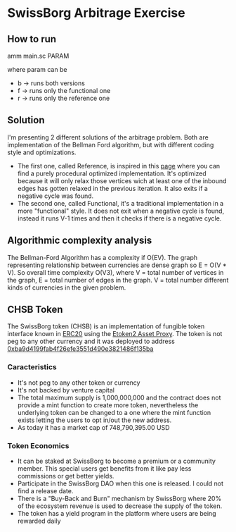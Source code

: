 
# SwissBorg Arbitrage Exercise

## How to run

amm main.sc PARAM

where param can be 
- b -> runs both versions
- f -> runs only the functional one
- r -> runs only the reference one

## Solution

I'm presenting 2 different solutions of the arbitrage problem. Both are implementation of the Bellman Ford algorithm, but with different coding style and optimizations.

- The first one, called Reference, is inspired in this [page](https://www.thealgorists.com/Algo/ShortestPaths/Arbitrage) where you can find a purely procedural optimized implementation. It's optimized because it will only relax those vertices wich at least one of the inbound edges has gotten relaxed in the previous iteration. It also exits if a negative cycle was found.
- The second one, called Functional, it's a traditional implementation in a more "functional" style. It does not exit when a negative cycle is found, instead it runs V-1 times and then it checks if there is a negative cycle.


## Algorithmic complexity analysis

The Bellman-Ford Algorithm has a complexity if O(EV). 
The graph representing relationship between currencies are dense graph so E = O(V * V). So overall time complexity O(V3), where V = total number of vertices in the graph, E = total number of edges in the graph. V = total number different kinds of currencies in the given problem.

## CHSB Token

The SwissBorg token (CHSB) is an implementation of fungible token interface known in [ERC20](https://eips.ethereum.org/EIPS/eip-20) using the [Etoken2 Asset Proxy](https://github.com/Ambisafe/etoken2/blob/master/contracts/AssetProxy.sol). The token is not peg to any other currency and it was deployed to address [0xba9d4199fab4f26efe3551d490e3821486f135ba](https://etherscan.io/token/0xba9d4199fab4f26efe3551d490e3821486f135ba#readContract)

### Caracteristics

- It's not peg to any other token or currency
- It's not backed by venture capital
- The total maximum supply is 1,000,000,000 and the contract does not provide a mint function to create more token, nevertheless the underlying token can be changed to a one where the mint function exists letting the users to opt in/out the new address.
- As today it has a market cap of 748,790,395.00 USD

### Token Economics

- It can be staked at SwissBorg to become a premium or a community member. This special users get benefits from it like pay less commissions or get better yields. 
- Participate in the SwissBorg DAO when this one is released. I could not find a release date.
- There is a "Buy-Back and Burn" mechanism by SwissBorg where 20% of the ecosystem revenue is used to decrease the supply of the token.
- The token has a yield program in the platform where users are being rewarded daily
